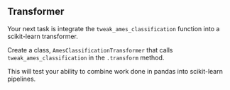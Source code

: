 ## Transformer

Your next task is integrate the `tweak_ames_classification` function into a scikit-learn transformer. 

Create a class, `AmesClassificationTransformer` that calls `tweak_ames_classification` in the  `.transform` method.

This will test your ability to combine work done in pandas into scikit-learn pipelines.

